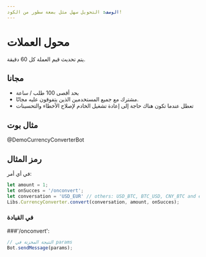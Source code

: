 ```yaml
---
الوصف: التحويل سهل مثل بضعة سطور من الكود!
---
```


# محول العملات

يتم تحديث قيم العملة كل 60 دقيقة.

## مجانا

* بحد أقصى 100 طلب / ساعة
* مشترك مع جميع المستخدمين الذين يتفوقون عليه مجانًا.
* تعطل عندما تكون هناك حاجة إلى إعادة تشغيل الخادم لإصلاح الأخطاء والتحسينات

## مثال بوت
@DemoCurrencyConverterBot

## رمز المثال

في أي أمر:

```javascript
let amount = 1;
let onSucces = '/onconvert';
let conversation = 'USD_EUR' // others: USD_BTC, BTC_USD, CNY_BTC and etc...
Libs.CurrencyConverter.convert(conversation, amount, onSucces);
```

### في القيادة
###'/onconvert':

```javascript
// النتيجة المخزنة في params
Bot.sendMessage(params);
```



